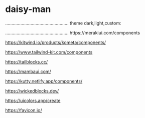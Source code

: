 # daisy-man
..................................................
theme dark,light,custom:

<html lang="en" data-theme="cupcake">
<html lang="en" data-theme="light">
<html lang="en" data-theme="dark">
..................................................
https://merakiui.com/components


https://kitwind.io/products/kometa/components/


https://www.tailwind-kit.com/components

https://tailblocks.cc/

https://mambaui.com/

https://kutty.netlify.app/components/

https://wickedblocks.dev/

https://uicolors.app/create

https://favicon.io/
